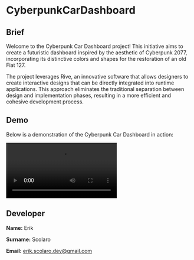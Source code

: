 # CyberpunkCarDashboard

## Brief

Welcome to the Cyberpunk Car Dashboard project! This initiative aims to create a futuristic dashboard inspired by the aesthetic of Cyberpunk 2077, incorporating its distinctive colors and shapes for the restoration of an old Fiat 127.

The project leverages Rive, an innovative software that allows designers to create interactive designs that can be directly integrated into runtime applications. This approach eliminates the traditional separation between design and implementation phases, resulting in a more efficient and cohesive development process.

## Demo

Below is a demonstration of the Cyberpunk Car Dashboard in action:

![Cyberpunk Dashboard Demo](demo/Demo.mp4)

## Developer

**Name:** Erik

**Surname:** Scolaro 

**Email:** erik.scolaro.dev@gmail.com